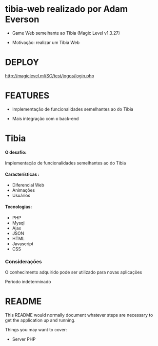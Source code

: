 # tibia-web realizado por Adam Everson

* Game Web semelhante ao Tibia (Magic Level v1.3.27)

* Motivação: realizar um Tibia Web

# DEPLOY

http://magiclevel.ml/SO/test/jogos/login.php

# FEATURES

* Implementação de funcionalidades semelhantes ao do Tibia

* Mais integração com o back-end

# Tibia
#### O desafio:
Implementação de funcionalidades semelhantes ao do Tibia
#### Características :
  - Diferencial Web
  - Animações
  - Usuários
 
#### Tecnologias:
  - PHP
  - Mysql
  - Ajax
  - JSON
  - HTML
  - Javascript
  - CSS

### Considerações
O conhecimento adquirido pode ser utilizado para novas aplicações

Período indeterminado

# README

This README would normally document whatever steps are necessary to get the
application up and running.

Things you may want to cover:

* Server PHP
